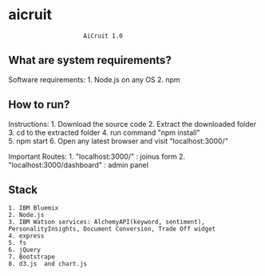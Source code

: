 # aicruit

                         AiCruit 1.0

  What are system requirements?
  -----------------------------
  Software requirements:
	1. Node.js on any OS
	2. npm

  How to run?
  -----------
  Instructions:
	1. Download the source code
	2. Extract the downloaded folder
	3. cd to the extracted folder
	4. run command "npm install"  
	5. npm start
	6. Open any latest browser and visit "localhost:3000/"

  Important Routes:
	1. "localhost:3000/" : joinus form
	2. "localhost:3000/dashboard" : admin panel

  Stack
  -----
	1. IBM Bluemix 
	2. Node.js
	3. IBM Watson services: AlchemyAPI(keyword, sentiment), PersonalityInsights, Document Conversion, Trade Off widget
	4. express
	5. fs
	6. jQuery
	7. Bootstrape
	8. d3.js  and chart.js
